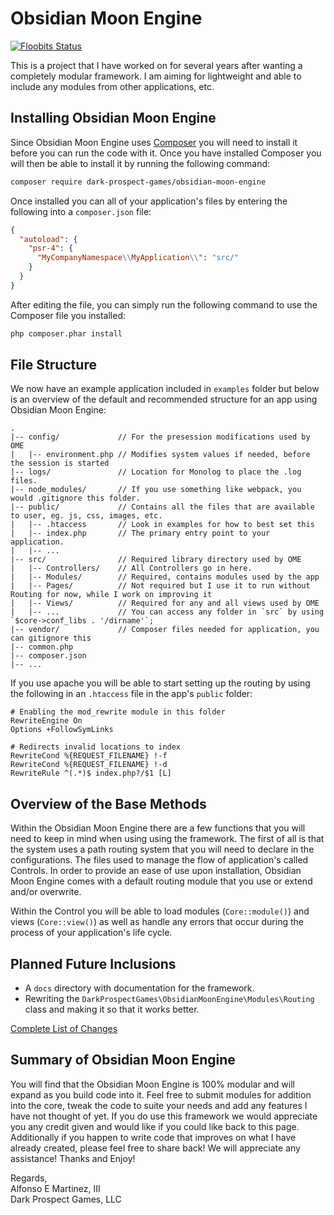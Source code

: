 Obsidian Moon Engine
====================

[![Floobits Status](https://floobits.com/opensaurusrex/obsidian-moon-engine.svg)](https://floobits.com/opensaurusrex/obsidian-moon-engine/redirect)

This is a project that I have worked on for several years after wanting a completely modular framework. I am aiming for 
lightweight and able to include any modules from other applications, etc.

<a name="installing"></a>
## Installing Obsidian Moon Engine

Since Obsidian Moon Engine uses [Composer](http://getcomposer.org) you will need to install it before you can run the
code with it. Once you have installed Composer you will then be able to install it by running the following command:

```bash
composer require dark-prospect-games/obsidian-moon-engine
``` 

Once installed you can 
all of your application's files by entering the following into a `composer.json` file:

```json
{
  "autoload": {
    "psr-4": {
      "MyCompanyNamespace\\MyApplication\\": "src/"
    }
  }
}
```

After editing the file, you can simply run the following command to use the Composer file you installed:

```bash
php composer.phar install
```


<a name="file-structure"></a>
## File Structure

We now have an example application included in `examples` folder but below is an overview of the default and 
recommended structure for an app using Obsidian Moon Engine:

```
.
|-- config/             // For the presession modifications used by OME
|   |-- environment.php // Modifies system values if needed, before the session is started
|-- logs/               // Location for Monolog to place the .log files.
|-- node_modules/       // If you use something like webpack, you would .gitignore this folder.
|-- public/             // Contains all the files that are available to user, eg. js, css, images, etc.
|   |-- .htaccess       // Look in examples for how to best set this
|   |-- index.php       // The primary entry point to your application.
|   |-- ...
|-- src/                // Required library directory used by OME
|   |-- Controllers/    // All Controllers go in here.
|   |-- Modules/        // Required, contains modules used by the app
|   |-- Pages/          // Not required but I use it to run without Routing for now, while I work on improving it
|   |-- Views/          // Required for any and all views used by OME
|   |-- ...             // You can access any folder in `src` by using `$core->conf_libs . '/dirname'`;
|-- vendor/             // Composer files needed for application, you can gitignore this
|-- common.php
|-- composer.json
|-- ...

```

If you use apache you will be able to start setting up the routing by using the following in an `.htaccess` file in the 
app's `public` folder:

```
# Enabling the mod_rewrite module in this folder
RewriteEngine On
Options +FollowSymLinks

# Redirects invalid locations to index
RewriteCond %{REQUEST_FILENAME} !-f
RewriteCond %{REQUEST_FILENAME} !-d
RewriteRule ^(.*)$ index.php?/$1 [L]
```

<a name="base-methods"></a>
## Overview of the Base Methods

Within the Obsidian Moon Engine there are a few functions that you will need to keep in mind when using using the 
framework. The first of all is that the system uses a path routing system that you will need to declare in the 
configurations. The files used to manage the flow of application's called Controls. In order to provide an ease of use 
upon installation, Obsidian Moon Engine comes with a default routing module that you use or extend and/or overwrite.

Within the Control you will be able to load modules (`Core::module()`) and views (`Core::view()`) as well as handle any 
errors that occur during the process of your application's life cycle.

<a name="latest-changes.planned"></a>
## Planned Future Inclusions

- A `docs` directory with documentation for the framework.
- Rewriting the `DarkProspectGames\ObsidianMoonEngine\Modules\Routing` class and making it so that it works better.

[Complete List of Changes](CHANGELOG.md)

<a name="summary"></a>
## Summary of Obsidian Moon Engine

You will find that the Obsidian Moon Engine is 100% modular and will expand as you build code into it. Feel free to
submit modules for addition into the core, tweak the code to suite your needs and add any features I have not thought
of yet. If you do use this framework we would appreciate you any credit given and would like if you could like back to
this page. Additionally if you happen to write code that improves on what I have already created, please feel free to
share back! We will appreciate any assistance! Thanks and Enjoy!

Regards,  
Alfonso E Martinez, III  
Dark Prospect Games, LLC

